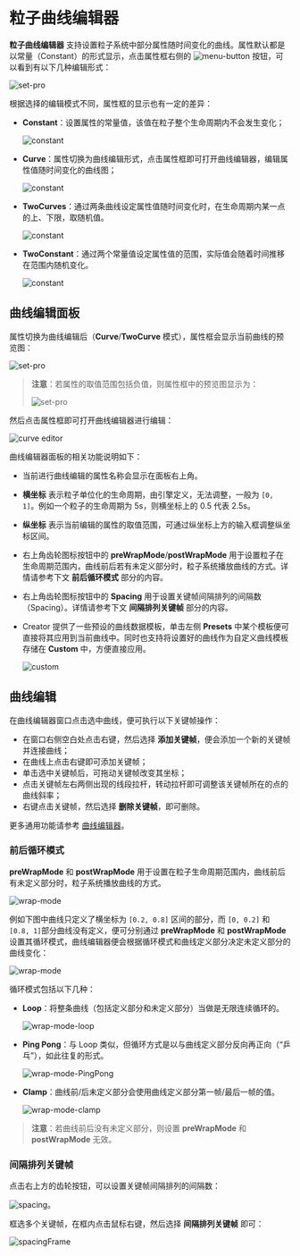 # 粒子曲线编辑器

**粒子曲线编辑器** 支持设置粒子系统中部分属性随时间变化的曲线。属性默认都是以常量（Constant）的形式显示，点击属性框右侧的 ![menu-button](img/menu-button.png) 按钮，可以看到有以下几种编辑形式：

![set-pro](curve-editor/set-pro.png)

根据选择的编辑模式不同，属性框的显示也有一定的差异：

- **Constant**：设置属性的常量值，该值在粒子整个生命周期内不会发生变化；

    ![constant](curve-editor/constant.png)

- **Curve**：属性切换为曲线编辑形式，点击属性框即可打开曲线编辑器，编辑属性值随时间变化的曲线图；

    ![constant](curve-editor/curve.png)

- **TwoCurves**：通过两条曲线设定属性值随时间变化时，在生命周期内某一点的上、下限，取随机值。

    ![constant](curve-editor/two-curves.png)

- **TwoConstant**：通过两个常量值设定属性值的范围，实际值会随着时间推移在范围内随机变化。

    ![constant](curve-editor/two-constants.png)

## 曲线编辑面板

属性切换为曲线编辑后（**Curve**/**TwoCurve** 模式），属性框会显示当前曲线的预览图：

![set-pro](curve-editor/curve-property.png)

> **注意**：若属性的取值范围包括负值，则属性框中的预览图显示为：
>
> ![set-pro](curve-editor/curve-property1.png)

然后点击属性框即可打开曲线编辑器进行编辑：

![curve editor](img/curve_editor.png)

曲线编辑器面板的相关功能说明如下：

- 当前进行曲线编辑的属性名称会显示在面板右上角。

- **横坐标** 表示粒子单位化的生命周期，由引擎定义，无法调整，一般为 `[0, 1]`。例如一个粒子的生命周期为 5s，则横坐标上的 0.5 代表 2.5s。

- **纵坐标** 表示当前编辑的属性的取值范围，可通过纵坐标上方的输入框调整纵坐标区间。

- 右上角齿轮图标按钮中的 **preWrapMode**/**postWrapMode** 用于设置粒子在生命周期范围内，曲线前后若有未定义部分时，粒子系统播放曲线的方式。详情请参考下文 **前后循环模式** 部分的内容。

- 右上角齿轮图标按钮中的 **Spacing** 用于设置关键帧间隔排列的间隔数（Spacing）。详情请参考下文 **间隔排列关键帧** 部分的内容。

- Creator 提供了一些预设的曲线数据模板，单击左侧 **Presets** 中某个模板便可直接将其应用到当前曲线中。同时也支持将设置好的曲线作为自定义曲线模板存储在 **Custom** 中，方便直接应用。

    ![custom](img/custom.png)

## 曲线编辑

在曲线编辑器窗口点击选中曲线，便可执行以下关键帧操作：

- 在窗口右侧空白处点击右键，然后选择 **添加关键帧**，便会添加一个新的关键帧并连接曲线；
- 在曲线上点击右键即可添加关键帧；
- 单击选中关键帧后，可拖动关键帧改变其坐标；
- 点击关键帧左右两侧出现的线段拉杆，转动拉杆即可调整该关键帧所在的点的曲线斜率；
- 右键点击关键帧，然后选择 **删除关键帧**，即可删除。

更多通用功能请参考 [曲线编辑器](../../animation/curve-editor.md)。

### 前后循环模式

**preWrapMode** 和 **postWrapMode** 用于设置在粒子生命周期范围内，曲线前后有未定义部分时，粒子系统播放曲线的方式。

![wrap-mode](curve-editor/set-wrap-mode.png)

例如下图中曲线只定义了横坐标为 `[0.2, 0.8]` 区间的部分，而 `[0, 0.2]` 和 `[0.8, 1]`部分曲线没有定义，便可分别通过 **preWrapMode** 和 **postWrapMode** 设置其循环模式，曲线编辑器便会根据循环模式和曲线定义部分决定未定义部分的曲线变化：

![wrap-mode](curve-editor/wrap-mode.png)

循环模式包括以下几种：

- **Loop**：将整条曲线（包括定义部分和未定义部分）当做是无限连续循环的。

    ![wrap-mode-loop](curve-editor/wrap-mode-loop.png)

- **Ping Pong**：与 Loop 类似，但循环方式是以与曲线定义部分反向再正向（“乒乓”），如此往复的形式。

    ![wrap-mode-PingPong](curve-editor/wrap-mode-PingPong.png)

- **Clamp**：曲线前/后未定义部分会使用曲线定义部分第一帧/最后一帧的值。

    ![wrap-mode-clamp](curve-editor/wrap-mode-clamp.png)

> **注意**：若曲线前后没有未定义部分，则设置 **preWrapMode** 和 **postWrapMode** 无效。

### 间隔排列关键帧

点击右上方的齿轮按钮，可以设置关键帧间隔排列的间隔数：

![spacing](img/spacing.png)。

框选多个关键帧，在框内点击鼠标右键，然后选择 **间隔排列关键帧** 即可：

![spacingFrame](img/spacingFrame.png)
